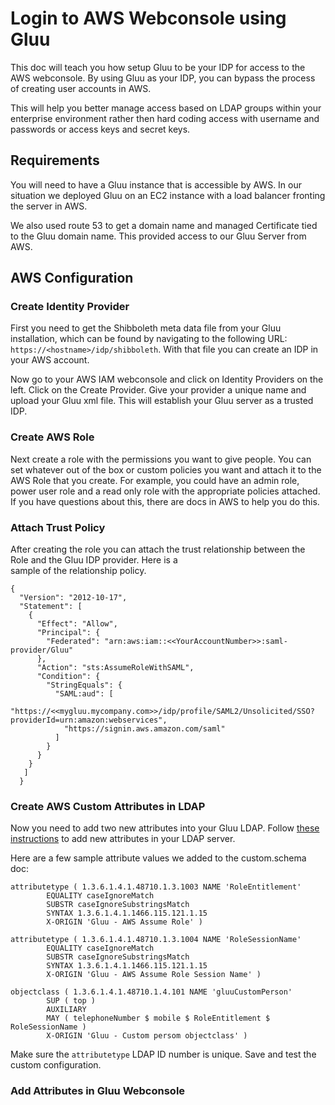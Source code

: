 # Login to AWS Webconsole using Gluu

This doc will teach you how setup Gluu to be your IDP for access to the AWS webconsole. By using Gluu as your IDP, you can bypass the process of creating user accounts in AWS.  

This will help you better manage access based on LDAP groups within your enterprise environment rather then hard coding access with username and passwords or access keys and secret keys.

## Requirements
You will need to have a Gluu instance that is accessible by AWS. In our situation we deployed Gluu on an EC2 instance with a load balancer fronting the server in AWS.  

We also used route 53 to get a domain name and managed Certificate tied to the Gluu domain name. This provided access to our Gluu Server from AWS.

## AWS Configuration

### Create Identity Provider
First you need to get the Shibboleth meta data file from your Gluu installation, which can be found by navigating to the following URL: `https://<hostname>/idp/shibboleth`. With that file you can create an IDP in your AWS account. 

Now go to your AWS IAM webconsole and click on Identity Providers on the left. Click on the Create Provider. Give your provider a unique name and upload your Gluu xml file. This will establish your Gluu server as a trusted IDP.

### Create AWS Role
Next create a role with the permissions you want to give people. You can set whatever out of the box or custom 
policies you want and attach it to the AWS Role that you create. For example, you could have an admin role, power user role and a 
read only role with the appropriate policies attached. If you have questions about this, there are docs in AWS to help you do this.  

### Attach Trust Policy
After	creating	the	role	you	can	attach	the	trust	relationship	between	the	Role	and	the	Gluu	IDP	provider.		Here	is	a	
sample	of	the	relationship	policy.

```
{
  "Version": "2012-10-17",
  "Statement": [
    {
      "Effect": "Allow",
      "Principal": {
        "Federated": "arn:aws:iam::<<YourAccountNumber>>:saml-provider/Gluu"
      },
      "Action": "sts:AssumeRoleWithSAML",
      "Condition": {
        "StringEquals": {
          "SAML:aud": [
            "https://<<mygluu.mycompany.com>>/idp/profile/SAML2/Unsolicited/SSO?
providerId=urn:amazon:webservices",
            "https://signin.aws.amazon.com/saml"
          ]
        }
      }
    }
   ]
  }
```

### Create AWS Custom Attributes in LDAP

Now you need to add two new attributes into your Gluu LDAP. Follow [these instructions](https://gluu.org/docs/ce/admin-guide/attribute/#add-the-attribute-to-ldap) to add new attributes in your LDAP server. 

Here are a few sample attribute values we added to the custom.schema doc:

```
attributetype ( 1.3.6.1.4.1.48710.1.3.1003 NAME 'RoleEntitlement'
        EQUALITY caseIgnoreMatch
        SUBSTR caseIgnoreSubstringsMatch
        SYNTAX 1.3.6.1.4.1.1466.115.121.1.15
        X-ORIGIN 'Gluu - AWS Assume Role' )
```   
      
```
attributetype ( 1.3.6.1.4.1.48710.1.3.1004 NAME 'RoleSessionName'
        EQUALITY caseIgnoreMatch
        SUBSTR caseIgnoreSubstringsMatch
        SYNTAX 1.3.6.1.4.1.1466.115.121.1.15
        X-ORIGIN 'Gluu - AWS Assume Role Session Name' )
```   
 
```
objectclass ( 1.3.6.1.4.1.48710.1.4.101 NAME 'gluuCustomPerson'
        SUP ( top )
        AUXILIARY
        MAY ( telephoneNumber $ mobile $ RoleEntitlement $ RoleSessionName )
        X-ORIGIN 'Gluu - Custom persom objectclass' )
```  
      
Make sure the `attributetype` LDAP ID number is unique. Save and test the custom configuration.

### Add Attributes in Gluu Webconsole

